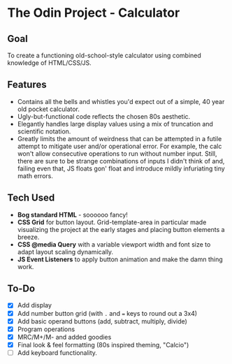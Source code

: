 # The Odin Project - Calculator

## Goal

To create a functioning old-school-style calculator using combined knowledge of HTML/CSS/JS.

## Features

- Contains all the bells and whistles you'd expect out of a simple, 40 year old pocket calculator.
- Ugly-but-functional code reflects the chosen 80s aesthetic.
- Elegantly handles large display values using a mix of truncation and scientific notation.
- Greatly limits the amount of weirdness that can be attempted in a futile attempt to mitigate user and/or operational error. For example, the calc won't allow consecutive operations to run without number input.  Still, there are sure to be strange combinations of inputs I didn't think of and, failing even that, JS floats gon' float and introduce mildly infuriating tiny math errors.

## Tech Used

- **Bog standard HTML** - soooooo fancy!
- **CSS Grid** for button layout. Grid-template-area in particular made visualizing the project at the early stages and placing button elements a breeze.
- **CSS @media Query** with a variable viewport width and font size to adapt layout scaling dynamically.
- **JS Event Listeners** to apply button animation and make the damn thing work.

## To-Do

- [x] Add display
- [x] Add number button grid (with `.` and `=` keys to round out a 3x4)
- [x] Add basic operand buttons (add, subtract, multiply, divide)
- [x] Program operations
- [x] MRC/M+/M- and added goodies
- [x] Final look & feel formatting (80s inspired theming, "Calcio")
- [ ] Add keyboard functionality.
